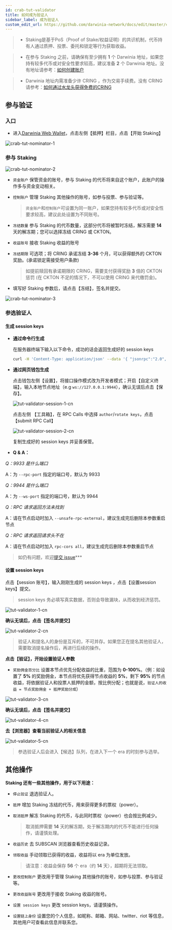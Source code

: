 ```yaml
---
id: crab-tut-validator
title: 如何成为验证人
sidebar_label: 成为验证人
custom_edit_url: https://github.com/darwinia-network/docs/edit/master/content/zh-CN/crab-tut-validator.md
---
```

> - Staking是基于PoS（Proof of Stake/权益证明）的共识机制，代币持有人通过质押、投票、委托和锁定等行为获取收益。

> - 在参与 Staking 之前，请确保有至少拥有 **1** 个 Darwinia 地址，如果您持有较多代币或对安全性要求较高，建议准备 **2** 个 Darwinia 地址。没有地址请参考：[如何创建账户](https://docs.darwinia.network/docs/zh-CN/crab-tut-create-account)

> - Darwinia 地址内需准备少许 CRING ，作为交易手续费。没有 CRING 请参考：[如何通过水龙头获得免费的CRING](https://docs.darwinia.network/docs/zh-CN/crab-tut-claim-cring)

## 参与验证

### 入口

- 进入[Darwinia Web Wallet](https://apps.darwinia.network)，点击左侧【抵押】栏目，点击【开始 Staking】

![crab-tut-nominator-1](assets/crab-tut-nominator-1.png)


### 参与 Staking  

![crab-tut-nominator-2](assets/crab-tut-nominator-2.png)

- `资金账户` 保管资金的账号，参与 Staking 的代币将来自这个账户，此账户的操作多与资金变动相关。
- `控制账户` 管理 Staking 其他操作的账号，如参与投票、参与验证等。
  
  > `资金账户`和`控制账户`可设置为同一账户，如果您持有较多代币或对安全性要求较高，建议此处设置为不同账号。  

- `冻结数量` 参与 Staking 的代币数量，这部分代币将被暂时冻结，解冻需要 **14** 天的解冻期；您可以选择冻结 CRING 或 CKTON。
- `收益账号` 接收 Staking 收益的账号
- `冻结期限` 可选项；将 CRING 承诺冻结 **3-36** 个月，可以获得额外的 CKTON 奖励。(承诺锁定需接受用户条款)
  
  > 如提前赎回有承诺期限的 CRING，需要支付获得奖励 **3** 倍的 CKTON 惩罚 (在 CKTON 不足的情况下，不可以使用 CRING 来代缴罚金)。

- 填写好 Staking 参数后，请点击【冻结】，签名并提交。  

![crab-tut-nominator-3](assets/crab-tut-nominator-3.png)

### 参选验证人

#### 生成 session keys

- **通过命令行生成**

    在服务器终端下输入以下命令，成功的话会返回生成好的 session keys
	```sh
	curl -H 'Content-Type: application/json' --data '{ "jsonrpc":"2.0", "method":"author_rotateKeys", "id":1 }' 	http://localhost:9933
	```

- **通过网页钱包生成**

    点击钱包左侧【设置】，将接口操作模式改为开发者模式；开启【自定义终端】，输入本地节点地址（e.g `ws://127.0.0.1:9944`），确认无误后点击【保存】。

	![tut-validator-session-1-cn](assets/tut-validator-session-1-cn.png)

	点击左侧 【工具箱】，在 RPC Calls 中选择 `author`/`rotate keys`，点击【submit RPC Call】

	![tut-validator-session-2-cn](assets/tut-validator-session-2-cn.png)

	复制生成好的 session keys 并妥善保管。

- **Q & A：**

*Q：9933 是什么端口*

A：为 `--rpc-port` 指定的端口号，默认为 9933

*Q：9944 是什么端口*

A：为 `--ws-port` 指定的端口号，默认为 9944

*Q：RPC 请求返回方法未找到*

A：请在节点启动时加入 `--unsafe-rpc-external`，建议生成完后删除本参数重启节点

*Q：RPC 请求返回请求头不在*

A：请在节点启动时加入 `rpc-cors all`，建议生成完后删除本参数重启节点

   > 如仍有问题，欢迎[提交 issue]("https://github.com/darwinia-network/darwinia/issues/new")***

#### 设置 session keys

点击【session 账号】，输入刚刚生成的 session keys ，点击【设置session keys】提交。
> session keys 务必填写真实数据，否则会导致漏块，从而收到经济惩罚。
   
![tut-validator-1-cn](assets/tut-validator-1-cn.png)

**确认无误后，点击【签名并提交】** 

![tut-validator-2-cn](assets/tut-validator-2-cn.png)
> 验证人和提名人的身份是互斥的，不可并存。如果您正在提名其他验证人，需要取消提名操作后，再进行后续的操作。

**点击【验证】，开始设置验证人参数**

- `奖励佣金百分比` 设置本节点优先分配收益的比重，范围为 **0-100%**。（例：如设置了 **5%** 的奖励佣金，本节点将优先获得节点收益的 **5%**，剩下 **95%** 的节点收益，将依据验证人和投票人抵押的金额，按比例分配；也就是说，`验证人的收益 = 节点奖励佣金 + 抵押奖励分成`）

![tut-validator-3-cn](assets/tut-validator-3-cn.png)

**确认无误后，点击【签名并提交】**

![tut-validator-4-cn](assets/tut-validator-4-cn.png)

**去【浏览器】查看当前验证人的相关信息**
  
![tut-validator-5-cn](assets/tut-validator-5-cn.png)
> 参选验证人后会进入【候选】队列，在进入下一个 era 的时刻参与选举。

## 其他操作

**Staking 还有一些其他操作，用于以下用途：**

- `停止验证` 退选验证人。
- `抵押`  增加 Staking 冻结的代币，用来获得更多的票权（power）。
- `取消抵押` 解冻 Staking 的代币，与此同时票权（power）也会按比例减少。

  > 取消抵押需要 **14** 天的解冻期，处于解冻期内的代币不能进行任何操作，请谨慎处理。

- `收益历史` 去 SUBSCAN 浏览器查看历史收益记录。
- `领取收益` 手动领取已获得的收益，收益将以 era 为单位发放。

  > 请注意：收益会保存 **56** 个 era（约 **14** 天），超期将无法领取。
                                     
- `更改控制账户` 更改用于管理 Staking 其他操作的账号，如参与投票、参与验证等。
- `更改收益账号` 更改用于接收 Staking 收益的账号。
- `设置 session keys` 更改 session keys，请谨慎操作。
- `设置链上身份` 设置您的个人信息，如昵称、邮箱、网站、twitter、riot 等信息，其他用户可查看此信息并联系您。